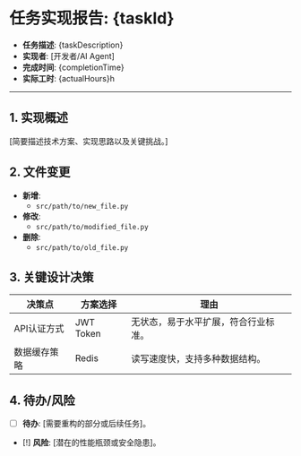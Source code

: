 # 任务实现报告: {taskId}

- **任务描述**: {taskDescription}
- **实现者**: [开发者/AI Agent]
- **完成时间**: {completionTime}
- **实际工时**: {actualHours}h

---

## 1. 实现概述
[简要描述技术方案、实现思路以及关键挑战。]

## 2. 文件变更
- **新增**:
  - `src/path/to/new_file.py`
- **修改**:
  - `src/path/to/modified_file.py`
- **删除**:
  - `src/path/to/old_file.py`

## 3. 关键设计决策
| 决策点 | 方案选择 | 理由 |
|--------|----------|------|
| API认证方式 | JWT Token | 无状态，易于水平扩展，符合行业标准。 |
| 数据缓存策略 | Redis | 读写速度快，支持多种数据结构。 |

## 4. 待办/风险
- [ ] **待办**: [需要重构的部分或后续任务]。
- [!] **风险**: [潜在的性能瓶颈或安全隐患]。